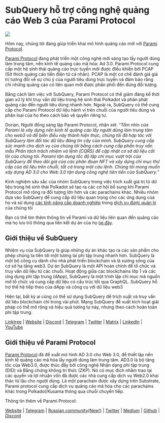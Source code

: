 # SubQuery hỗ trợ công nghệ quảng cáo Web 3 của Parami Protocol

![](https://miro.medium.com/max/1400/0*KecAkD8Wy23HEm3b)

Hôm nay, chúng tôi đang giúp triển khai mô hình quảng cáo mới với [Parami Protocol](https://parami.io/).

[Parami Protocol](https://parami.io/) đang phát triển một công nghệ mới sáng tạo lấy người dùng làm trung tâm, nền kinh tế quảng cáo mã hóa: Ad 3.0. Parami Protocol cung cấp một hệ sinh thái quảng cáo trực tuyến mới được điều khiển bởi PCAP (Sở thích quảng cáo tiền điện tử cá nhân). PCAP là một cơ chế đánh giá giá trị tương đối về sự chú ý của người tiêu dùng trực tuyến và đảm bảo rằng chỉ những quảng cáo có liên quan mới được phân phối đến đúng đối tượng.

Bằng cách làm việc với SubQuery, Parami Protocol có thể giảm đáng kể thời gian xử lý khi truy vấn dữ liệu trong hệ sinh thái Polkadot và phân phát quảng cáo đến người tiêu dùng nhanh hơn. Ngoài ra, SubQuery có thể cung cấp cho Parami Protocol dữ liệu hành vi trên chuỗi của người tiêu dùng và phân loại của họ theo cách bảo vệ quyền riêng tư.

Dorian, Người đồng sáng lập Parami Protocol, nhận xét: “_Tầm nhìn của Parami là xây dựng nền kinh tế quảng cáo lấy người dùng làm trung tâm cho web3 và để biến điều này thành hiện thực, chúng tôi đã hợp tác với SubQuery làm đối tác dữ liệu đáng tin cậy của mình. SubQuery cung cấp sức mạnh cho dịch vụ của chúng tôi bằng cách cung cấp phần truy vấn mẫu Phân tách trách nhiệm và lệnh (CQRS) để cập nhật cơ sở dữ liệu cốt lõi của chúng tôi. Parami tận dụng tốc độ lập chỉ mục vượt trội của SubQuery để theo dõi giá của các phân đoạn NFT và xây dựng chỉ mục thứ cấp của dữ liệu trên chuỗi, tất cả trong một câu lệnh. Chúng tôi mong muốn xây dựng AD 3.0 cho Web 3.0 tận dụng công nghệ tiên tiến của SubQuery._”

Kinh nghiệm sâu sắc của nhóm SubQuery trong việc trích xuất giá trị từ dữ liệu trong hệ sinh thái Polkadot sẽ tạo ra các cơ hội bổ sung khi Parami Protocol mở rộng ra đối tượng lớn hơn và các parachains khác. Nhiều nhóm dựa vào SubQuery để cung cấp dữ liệu quan trọng cho các ứng dụng của họ và sử dụng [các tính năng cấp doanh nghiệp](https://blog.subquery.network/blogs/20211228-enterprise-hosted.html) trong [dịch vụ được quản lý](https://project.subquery.network/) của chúng tôi

Bạn có thể tìm thêm thông tin về Parami và dữ liệu liên quan đến quảng cáo mà họ lưu trữ thông qua liên kết dự án của họ [tại đây](https://github.com/parami-protocol/parami-scanner).

## Giới thiệu về SubQuery

Nhiệm vụ của SubQuery là giúp những dự án khác tạo ra các sản phẩm cho phép chúng ta tiến tới một tương lai phi tập trung nhanh hơn. SubQuery là một bộ công cụ dành cho nhà phát triển blockchain và là xương sống của cơ sở hạ tầng web3. Dự án SubQuery là một API hoàn chỉnh để tổ chức và truy vấn dữ liệu từ các chuỗi. Hoạt động giữa các blockchains lớp 1 và các ứng dụng phi tập trung (dApp), SubQuery là một trình lập chỉ mục mã nguồn mở tổ chức và cung cấp dữ liệu có cấu trúc tốt qua GraphQL. SubQuery hỗ trợ thế hệ tiếp theo của dApp và công cụ với dữ liệu web3

Hiện tại, bất kỳ ai cũng có thể sử dụng SubQuery để trích xuất và truy vấn dữ liệu blockchain chỉ trong vài phút. Mạng SubQuery đề xuất kích hoạt giải pháp có thể mở rộng và hiệu quả tương tự này, nhưng theo cách hoàn toàn phi tập trung.

[Linktree](https://linktr.ee/subquerynetwork) | [Website](https://subquery.network/) | [Discord](https://discord.com/invite/78zg8aBSMG) | [Telegram](https://t.me/subquerynetwork) | [Twitter](https://twitter.com/subquerynetwork) | [Matrix](https://matrix.to/#/#subquery:matrix.org) | [LinkedIn](https://www.linkedin.com/company/subquery) | [YouTube](https://www.youtube.com/channel/UCi1a6NUUjegcLHDFLr7CqLw)

## Giới thiệu về Parami Protocol

[Parami Protocol](https://parami.io/) đã đề xuất mô hình AD 3.0 cho Web 3.0, để thiết lập nền kinh tế quảng cáo mã hóa lấy người dùng làm trung tâm. AD3.0 là bộ tăng tốc của Web3.0, được thúc đẩy bởi công nghệ Nhận dạng phi tập trung (DID) và Bằng chứng không tri thức (ZKP). Nó có mục đích nhằm trao lại các quyền và lợi nhuận vốn đã được các nhà cung cấp dịch vụ Web2.0 khai thác từ lâu cho người dùng. Là một parachain được xây dựng trên Substrate, Parami protocol cung cấp dịch vụ quảng cáo mã hóa cho các parachains khác trong Polkadot/Kusama thông qua chuỗi chuyển tiếp.

Thông tin thêm về Parami Protocol:

[Website](https://parami.io/) | [Telegram]() | [Russian community(New!)](https://t.me/ParamiProtocolRU) | [Twitter](https://twitter.com/paramiprotocol) | [Medium](https://paramiprotocol.medium.com/) | [Github](https://github.com/parami-protocol) | [Discord](https://discord.gg/bxFuekgvYJ)
